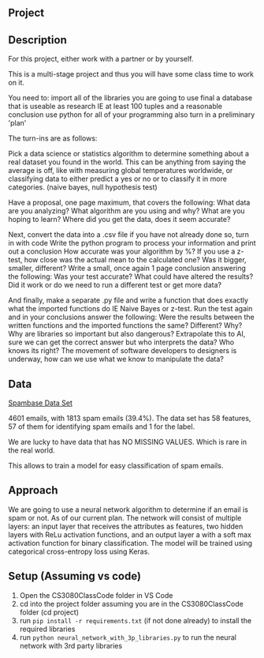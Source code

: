 ## Project

## Description

For this project, either work with a partner or by yourself.

This is a multi-stage project and thus you will have some class time to work on it.

You need to:
import all of the libraries you are going to use
final a database that is useable as research IE at least 100 tuples and a reasonable conclusion
use python for all of your programming
also turn in a preliminary 'plan' 

The turn-ins are as follows:

Pick a data science or statistics algorithm to determine something about a real dataset you found in the world. This can be anything from saying the average is off, like with measuring global temperatures worldwide, or classifying data to either predict a yes or no or to classify it in more categories. (naive bayes, null hypothesis test)

Have a proposal, one page maximum, that covers the following:
What data are you analyzing?
What algorithm are you using and why?
What are you hoping to learn?
Where did you get the data, does it seem accurate?

Next, convert the data into a .csv file if you have not already done so, turn in with code
Write the python program to process your information and print out a conclusion
How accurate was your algorithm by %? If you use a z-test, how close was the actual mean to the calculated one? Was it bigger, smaller, different?
Write a small, once again 1 page conclusion answering the following:
Was your test accurate?
What could have altered the results?
Did it work or do we need to run a different test or get more data?

And finally, make a separate .py file and write a function that does exactly what the imported functions do IE Naive Bayes or z-test. Run the test again and in your conclusions answer the following:
Were the results between the written functions and the imported functions the same? Different? Why?
Why are libraries so important but also dangerous?
Extrapolate this to AI, sure we can get the correct answer but who interprets the data? Who knows its right? The movement of software developers to designers is underway, how can we use what we know to manipulate the data? 

## Data

[Spambase Data Set](https://archive.ics.uci.edu/dataset/94/spambase)

4601 emails, with 1813 spam emails (39.4%). The data set has 58 features, 57 of them for identifying spam emails and 1 for the label.

We are lucky to have data that has NO MISSING VALUES. Which is rare in the real world.

This allows to train a model for easy classification of spam emails.

## Approach

We are going to use a neural network algorithm to determine if an email is spam or not. As of our
current plan. The network will consist of multiple layers: an input layer that receives the
attributes as features, two hidden layers with ReLu activation functions, and an output layer a
with a soft max activation function for binary classification. The model will be trained using
categorical cross-entropy loss using Keras.

## Setup (Assuming vs code)

1.  Open the CS3080ClassCode folder in VS Code
2.  cd into the project folder assuming you are in the CS3080ClassCode folder (cd project)
3.  run `pip install -r requirements.txt` (if not done already) to install the required libraries
4.  run `python neural_network_with_3p_libraries.py` to run the neural network with 3rd party libraries